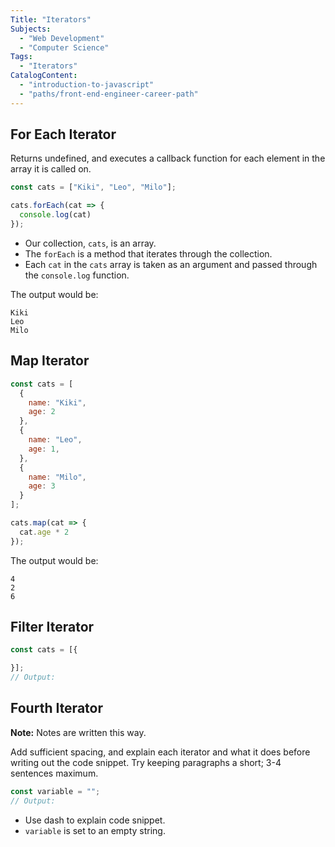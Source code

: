 ```yaml
---
Title: "Iterators" 
Subjects: 
  - "Web Development"
  - "Computer Science"
Tags:
  - "Iterators"
CatalogContent: 
  - "introduction-to-javascript"
  - "paths/front-end-engineer-career-path"
---
```


<!-- Define iterators  -->

## For Each Iterator

Returns undefined, and executes a callback function for each element in the array it is called on.

```js
const cats = ["Kiki", "Leo", "Milo"];

cats.forEach(cat => {
  console.log(cat)
});
```

- Our collection, `cats`, is an array.
- The `forEach` is a method that iterates through the collection.
- Each `cat` in the `cats` array is taken as an argument and passed through the `console.log` function.

The output would be:

```
Kiki
Leo
Milo
```

## Map Iterator

```js
const cats = [
  {
    name: "Kiki", 
    age: 2
  }, 
  {
    name: "Leo",
    age: 1,
  }, 
  {
    name: "Milo",
    age: 3
  }
];

cats.map(cat => {
  cat.age * 2
});
```

The output would be:

```
4
2
6
```

## Filter Iterator

```js
const cats = [{

}];
// Output:
```

## Fourth Iterator



**Note:** Notes are written this way.

Add sufficient spacing, and explain each iterator and what it does before writing out the code snippet. Try keeping paragraphs a short; 3-4 sentences maximum.

```js
const variable = "";
// Output:
```

- Use dash to explain code snippet.
- `variable` is set to an empty string.